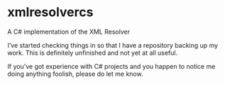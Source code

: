 # xmlresolvercs

A C# implementation of the XML Resolver

I’ve started checking things in so that I have a repository backing up
my work. This is definitely unfinished and not yet at all useful.

If you’ve got experience with C# projects and you happen to notice me
doing anything foolish, please do let me know.


